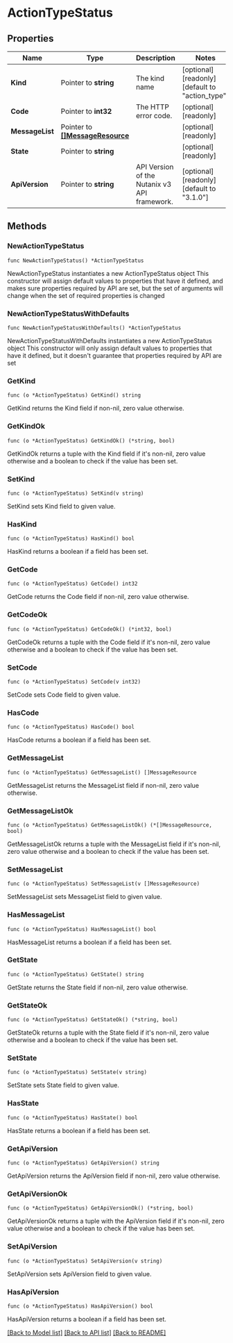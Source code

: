 # ActionTypeStatus

## Properties

Name | Type | Description | Notes
------------ | ------------- | ------------- | -------------
**Kind** | Pointer to **string** | The kind name | [optional] [readonly] [default to "action_type"]
**Code** | Pointer to **int32** | The HTTP error code. | [optional] [readonly] 
**MessageList** | Pointer to [**[]MessageResource**](MessageResource.md) |  | [optional] [readonly] 
**State** | Pointer to **string** |  | [optional] [readonly] 
**ApiVersion** | Pointer to **string** | API Version of the Nutanix v3 API framework. | [optional] [readonly] [default to "3.1.0"]

## Methods

### NewActionTypeStatus

`func NewActionTypeStatus() *ActionTypeStatus`

NewActionTypeStatus instantiates a new ActionTypeStatus object
This constructor will assign default values to properties that have it defined,
and makes sure properties required by API are set, but the set of arguments
will change when the set of required properties is changed

### NewActionTypeStatusWithDefaults

`func NewActionTypeStatusWithDefaults() *ActionTypeStatus`

NewActionTypeStatusWithDefaults instantiates a new ActionTypeStatus object
This constructor will only assign default values to properties that have it defined,
but it doesn't guarantee that properties required by API are set

### GetKind

`func (o *ActionTypeStatus) GetKind() string`

GetKind returns the Kind field if non-nil, zero value otherwise.

### GetKindOk

`func (o *ActionTypeStatus) GetKindOk() (*string, bool)`

GetKindOk returns a tuple with the Kind field if it's non-nil, zero value otherwise
and a boolean to check if the value has been set.

### SetKind

`func (o *ActionTypeStatus) SetKind(v string)`

SetKind sets Kind field to given value.

### HasKind

`func (o *ActionTypeStatus) HasKind() bool`

HasKind returns a boolean if a field has been set.

### GetCode

`func (o *ActionTypeStatus) GetCode() int32`

GetCode returns the Code field if non-nil, zero value otherwise.

### GetCodeOk

`func (o *ActionTypeStatus) GetCodeOk() (*int32, bool)`

GetCodeOk returns a tuple with the Code field if it's non-nil, zero value otherwise
and a boolean to check if the value has been set.

### SetCode

`func (o *ActionTypeStatus) SetCode(v int32)`

SetCode sets Code field to given value.

### HasCode

`func (o *ActionTypeStatus) HasCode() bool`

HasCode returns a boolean if a field has been set.

### GetMessageList

`func (o *ActionTypeStatus) GetMessageList() []MessageResource`

GetMessageList returns the MessageList field if non-nil, zero value otherwise.

### GetMessageListOk

`func (o *ActionTypeStatus) GetMessageListOk() (*[]MessageResource, bool)`

GetMessageListOk returns a tuple with the MessageList field if it's non-nil, zero value otherwise
and a boolean to check if the value has been set.

### SetMessageList

`func (o *ActionTypeStatus) SetMessageList(v []MessageResource)`

SetMessageList sets MessageList field to given value.

### HasMessageList

`func (o *ActionTypeStatus) HasMessageList() bool`

HasMessageList returns a boolean if a field has been set.

### GetState

`func (o *ActionTypeStatus) GetState() string`

GetState returns the State field if non-nil, zero value otherwise.

### GetStateOk

`func (o *ActionTypeStatus) GetStateOk() (*string, bool)`

GetStateOk returns a tuple with the State field if it's non-nil, zero value otherwise
and a boolean to check if the value has been set.

### SetState

`func (o *ActionTypeStatus) SetState(v string)`

SetState sets State field to given value.

### HasState

`func (o *ActionTypeStatus) HasState() bool`

HasState returns a boolean if a field has been set.

### GetApiVersion

`func (o *ActionTypeStatus) GetApiVersion() string`

GetApiVersion returns the ApiVersion field if non-nil, zero value otherwise.

### GetApiVersionOk

`func (o *ActionTypeStatus) GetApiVersionOk() (*string, bool)`

GetApiVersionOk returns a tuple with the ApiVersion field if it's non-nil, zero value otherwise
and a boolean to check if the value has been set.

### SetApiVersion

`func (o *ActionTypeStatus) SetApiVersion(v string)`

SetApiVersion sets ApiVersion field to given value.

### HasApiVersion

`func (o *ActionTypeStatus) HasApiVersion() bool`

HasApiVersion returns a boolean if a field has been set.


[[Back to Model list]](../README.md#documentation-for-models) [[Back to API list]](../README.md#documentation-for-api-endpoints) [[Back to README]](../README.md)


